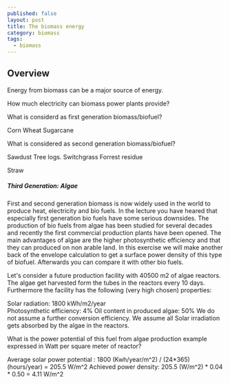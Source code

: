 ```yaml
---
published: false
layout: post
title: The biomass energy
category: biomass
tags:
  - biomass
---
```

## Overview


Energy from biomass can be a major source of energy.

How much electricity can biomass power plants provide?



What is considerd as first generation biomass/biofuel?


Corn
Wheat
Sugarcane



What is considered as second generation biomass/biofuel?

Sawdust
Tree logs.
Switchgrass
Forrest residue



Straw


##### Third Generation: Algae

First and second generation biomass is now widely used in the world to produce heat, electricity and bio fuels. In the lecture you have heared that especially first generation bio fuels have some serious downsides. The production of bio fuels from algae has been studied for several decades and recently the first commercial production plants have been opened. The main advantages of algae are the higher photosynthetic efficiency and that they can produced on non arable land. In this exercise we will make another back of the envelope calculation to get a surface power density of this type of biofuel. Afterwards you can compare it with other bio fuels.

Let's consider a future production facility with 40500 m2 of algae reactors. The algae get harvested form the tubes in the reactors every 10 days. Furthermore the facility has the following (very high chosen) properties:

Solar radiation: 1800  kWh/m2/year  
Photosynthetic efficiency: 4%
Oil content in produced algae: 50%
We do not assume a further conversion efficiency.
We assume all Solar irradiation gets absorbed by the algae in the reactors.

What is the power potential of this fuel from algae production example expressed in Watt per square meter of reactor?

Average solar power potential : 1800 (Kwh/year/m^2) / (24*365) (hours/year) = 205.5 W/m^2
Achieved power density: 205.5 (W/m^2) * 0.04 * 0.50 = 4.11 W/m^2













